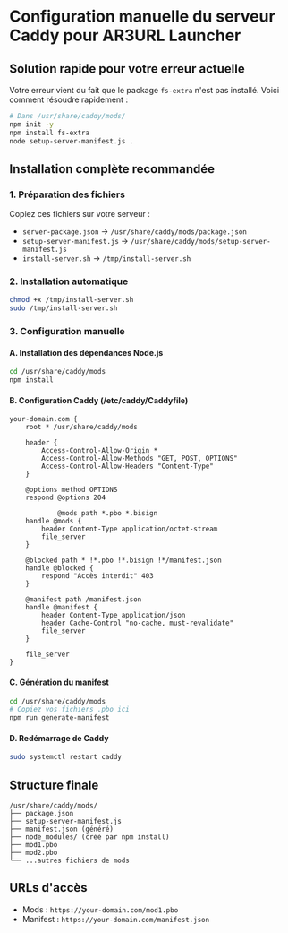 # Configuration manuelle du serveur Caddy pour AR3URL Launcher

## Solution rapide pour votre erreur actuelle

Votre erreur vient du fait que le package `fs-extra` n'est pas installé. Voici comment résoudre rapidement :

```bash
# Dans /usr/share/caddy/mods/
npm init -y
npm install fs-extra
node setup-server-manifest.js .
```

## Installation complète recommandée

### 1. Préparation des fichiers
Copiez ces fichiers sur votre serveur :
- `server-package.json` → `/usr/share/caddy/mods/package.json`
- `setup-server-manifest.js` → `/usr/share/caddy/mods/setup-server-manifest.js`
- `install-server.sh` → `/tmp/install-server.sh`

### 2. Installation automatique
```bash
chmod +x /tmp/install-server.sh
sudo /tmp/install-server.sh
```

### 3. Configuration manuelle

#### A. Installation des dépendances Node.js
```bash
cd /usr/share/caddy/mods
npm install
```

#### B. Configuration Caddy (/etc/caddy/Caddyfile)
```caddy
your-domain.com {
    root * /usr/share/caddy/mods

    header {
        Access-Control-Allow-Origin *
        Access-Control-Allow-Methods "GET, POST, OPTIONS"
        Access-Control-Allow-Headers "Content-Type"
    }

    @options method OPTIONS
    respond @options 204

            @mods path *.pbo *.bisign
    handle @mods {
        header Content-Type application/octet-stream
        file_server
    }

    @blocked path * !*.pbo !*.bisign !*/manifest.json
    handle @blocked {
        respond "Accès interdit" 403
    }

    @manifest path /manifest.json
    handle @manifest {
        header Content-Type application/json
        header Cache-Control "no-cache, must-revalidate"
        file_server
    }

    file_server
}
```

#### C. Génération du manifest
```bash
cd /usr/share/caddy/mods
# Copiez vos fichiers .pbo ici
npm run generate-manifest
```

#### D. Redémarrage de Caddy
```bash
sudo systemctl restart caddy
```

## Structure finale
```
/usr/share/caddy/mods/
├── package.json
├── setup-server-manifest.js
├── manifest.json (généré)
├── node_modules/ (créé par npm install)
├── mod1.pbo
├── mod2.pbo
└── ...autres fichiers de mods
```

## URLs d'accès
- Mods : `https://your-domain.com/mod1.pbo`
- Manifest : `https://your-domain.com/manifest.json`

